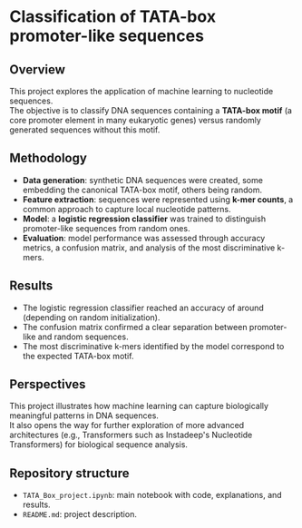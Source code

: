 # Classification of TATA-box promoter-like sequences

## Overview
This project explores the application of machine learning to nucleotide sequences.  
The objective is to classify DNA sequences containing a **TATA-box motif** (a core promoter element in many eukaryotic genes) versus randomly generated sequences without this motif.

## Methodology
- **Data generation**: synthetic DNA sequences were created, some embedding the canonical TATA-box motif, others being random.
- **Feature extraction**: sequences were represented using **k-mer counts**, a common approach to capture local nucleotide patterns.
- **Model**: a **logistic regression classifier** was trained to distinguish promoter-like sequences from random ones.
- **Evaluation**: model performance was assessed through accuracy metrics, a confusion matrix, and analysis of the most discriminative k-mers.

## Results
- The logistic regression classifier reached an accuracy of around (depending on random initialization).  
- The confusion matrix confirmed a clear separation between promoter-like and random sequences.  
- The most discriminative k-mers identified by the model correspond to the expected TATA-box motif.

## Perspectives
This project illustrates how machine learning can capture biologically meaningful patterns in DNA sequences.  
It also opens the way for further exploration of more advanced architectures (e.g., Transformers such as Instadeep's Nucleotide Transformers) for biological sequence analysis.

## Repository structure
- `TATA_Box_project.ipynb`: main notebook with code, explanations, and results.
- `README.md`: project description.


